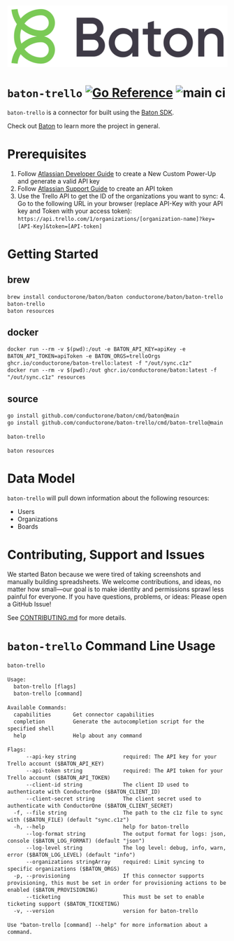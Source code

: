 ![Baton Logo](./baton-logo.png)

# `baton-trello` [![Go Reference](https://pkg.go.dev/badge/github.com/conductorone/baton-trello.svg)](https://pkg.go.dev/github.com/conductorone/baton-trello) ![main ci](https://github.com/conductorone/baton-trello/actions/workflows/main.yaml/badge.svg)

`baton-trello` is a connector for built using the [Baton SDK](https://github.com/conductorone/baton-sdk).

Check out [Baton](https://github.com/conductorone/baton) to learn more the project in general.

# Prerequisites

1. Follow [Atlassian Developer Guide](https://developer.atlassian.com/cloud/trello/guides/power-ups/managing-power-ups/) to create a New Custom Power-Up and generate a valid API key
2. Follow [Atlassian Support Guide](https://support.atlassian.com/atlassian-account/docs/manage-api-tokens-for-your-atlassian-account/#:~:text=variable%20length%20instead.-,Create%20an%20API%20token,-API%20tokens%20with) to create an API token
3. Use the Trello API to get the ID of the organizations you want to sync:
   4. Go to the following URL in your browser (replace API-Key with your API key and Token with your access token):
   `https://api.trello.com/1/organizations/[organization-name]?key=[API-Key]&token=[API-token]`

# Getting Started

## brew

```
brew install conductorone/baton/baton conductorone/baton/baton-trello
baton-trello
baton resources
```

## docker

```
docker run --rm -v $(pwd):/out -e BATON_API_KEY=apiKey -e BATON_API_TOKEN=apiToken -e BATON_ORGS=trelloOrgs ghcr.io/conductorone/baton-trello:latest -f "/out/sync.c1z"
docker run --rm -v $(pwd):/out ghcr.io/conductorone/baton:latest -f "/out/sync.c1z" resources
```

## source

```
go install github.com/conductorone/baton/cmd/baton@main
go install github.com/conductorone/baton-trello/cmd/baton-trello@main

baton-trello

baton resources
```

# Data Model

`baton-trello` will pull down information about the following resources:
- Users
- Organizations
- Boards

# Contributing, Support and Issues

We started Baton because we were tired of taking screenshots and manually
building spreadsheets. We welcome contributions, and ideas, no matter how
small&mdash;our goal is to make identity and permissions sprawl less painful for
everyone. If you have questions, problems, or ideas: Please open a GitHub Issue!

See [CONTRIBUTING.md](https://github.com/ConductorOne/baton/blob/main/CONTRIBUTING.md) for more details.

# `baton-trello` Command Line Usage

```
baton-trello

Usage:
  baton-trello [flags]
  baton-trello [command]

Available Commands:
  capabilities       Get connector capabilities
  completion         Generate the autocompletion script for the specified shell
  help               Help about any command

Flags:
      --api-key string               required: The API key for your Trello account ($BATON_API_KEY)
      --api-token string             required: The API token for your Trello account ($BATON_API_TOKEN)
      --client-id string             The client ID used to authenticate with ConductorOne ($BATON_CLIENT_ID)
      --client-secret string         The client secret used to authenticate with ConductorOne ($BATON_CLIENT_SECRET)
  -f, --file string                  The path to the c1z file to sync with ($BATON_FILE) (default "sync.c1z")
  -h, --help                         help for baton-trello
      --log-format string            The output format for logs: json, console ($BATON_LOG_FORMAT) (default "json")
      --log-level string             The log level: debug, info, warn, error ($BATON_LOG_LEVEL) (default "info")
      --organizations stringArray    required: Limit syncing to specific organizations ($BATON_ORGS)
  -p, --provisioning                 If this connector supports provisioning, this must be set in order for provisioning actions to be enabled ($BATON_PROVISIONING)
      --ticketing                    This must be set to enable ticketing support ($BATON_TICKETING)
  -v, --version                      version for baton-trello

Use "baton-trello [command] --help" for more information about a command.
```
